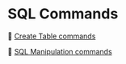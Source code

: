 # SQL Commands

📄 [Create Table commands](https://github.com/Pankaj1105/SQL-codes/blob/main/create_schema.sql)

📄 [SQL Manipulation commands](https://github.com/Pankaj1105/SQL-codes/blob/main/Manipulation%20Commands%20in%20SQL.sql)

